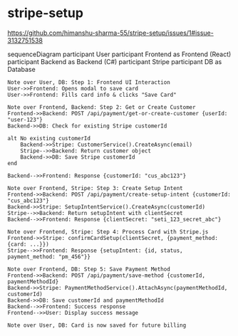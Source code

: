 # stripe-setup

https://github.com/himanshu-sharma-55/stripe-setup/issues/1#issue-3132751538

sequenceDiagram
    participant User
    participant Frontend as Frontend (React)
    participant Backend as Backend (C#)
    participant Stripe
    participant DB as Database
    
    Note over User, DB: Step 1: Frontend UI Interaction
    User->>Frontend: Opens modal to save card
    User->>Frontend: Fills card info & clicks "Save Card"
    
    Note over Frontend, Backend: Step 2: Get or Create Customer
    Frontend->>Backend: POST /api/payment/get-or-create-customer {userId: "user-123"}
    Backend->>DB: Check for existing Stripe customerId
    
    alt No existing customerId
        Backend->>Stripe: CustomerService().CreateAsync(email)
        Stripe-->>Backend: Return customer object
        Backend->>DB: Save Stripe customerId
    end
    
    Backend-->>Frontend: Response {customerId: "cus_abc123"}
    
    Note over Frontend, Stripe: Step 3: Create Setup Intent
    Frontend->>Backend: POST /api/payment/create-setup-intent {customerId: "cus_abc123"}
    Backend->>Stripe: SetupIntentService().CreateAsync(customerId)
    Stripe-->>Backend: Return setupIntent with clientSecret
    Backend-->>Frontend: Response {clientSecret: "seti_123_secret_abc"}
    
    Note over Frontend, Stripe: Step 4: Process Card with Stripe.js
    Frontend->>Stripe: confirmCardSetup(clientSecret, {payment_method: {card: ...}})
    Stripe-->>Frontend: Response {setupIntent: {id, status, payment_method: "pm_456"}}
    
    Note over Frontend, DB: Step 5: Save Payment Method
    Frontend->>Backend: POST /api/payment/save-method {customerId, paymentMethodId}
    Backend->>Stripe: PaymentMethodService().AttachAsync(paymentMethodId, customerId)
    Backend->>DB: Save customerId and paymentMethodId
    Backend-->>Frontend: Success response
    Frontend-->>User: Display success message
    
    Note over User, DB: Card is now saved for future billing

